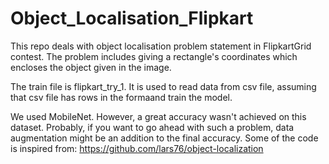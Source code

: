 # Object_Localisation_Flipkart
This repo deals with object localisation problem statement in FlipkartGrid contest. The problem includes giving a rectangle's coordinates which encloses the object given in the image.

The train file is flipkart_try_1. It is used to read data from csv file, assuming that csv file has rows in the formaand train the model.

We used MobileNet. However, a great accuracy wasn't achieved on this dataset. Probably, if you want to go ahead with such a problem, data augmentation might be an addition to the final accuracy.
Some of the code is inspired from: https://github.com/lars76/object-localization
